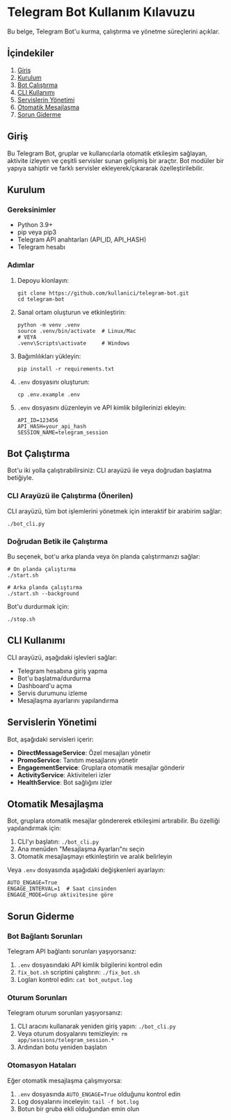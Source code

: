 # Telegram Bot Kullanım Kılavuzu

Bu belge, Telegram Bot'u kurma, çalıştırma ve yönetme süreçlerini açıklar.

## İçindekiler

1. [Giriş](#giriş)
2. [Kurulum](#kurulum)
3. [Bot Çalıştırma](#bot-çalıştırma)
4. [CLI Kullanımı](#cli-kullanımı)
5. [Servislerin Yönetimi](#servislerin-yönetimi)
6. [Otomatik Mesajlaşma](#otomatik-mesajlaşma)
7. [Sorun Giderme](#sorun-giderme)

## Giriş

Bu Telegram Bot, gruplar ve kullanıcılarla otomatik etkileşim sağlayan, aktivite izleyen ve çeşitli servisler sunan gelişmiş bir araçtır. Bot modüler bir yapıya sahiptir ve farklı servisler ekleyerek/çıkararak özelleştirilebilir.

## Kurulum

### Gereksinimler

- Python 3.9+
- pip veya pip3
- Telegram API anahtarları (API_ID, API_HASH)
- Telegram hesabı

### Adımlar

1. Depoyu klonlayın:
   ```
   git clone https://github.com/kullanici/telegram-bot.git
   cd telegram-bot
   ```

2. Sanal ortam oluşturun ve etkinleştirin:
   ```
   python -m venv .venv
   source .venv/bin/activate  # Linux/Mac
   # VEYA
   .venv\Scripts\activate     # Windows
   ```

3. Bağımlılıkları yükleyin:
   ```
   pip install -r requirements.txt
   ```

4. `.env` dosyasını oluşturun:
   ```
   cp .env.example .env
   ```

5. `.env` dosyasını düzenleyin ve API kimlik bilgilerinizi ekleyin:
   ```
   API_ID=123456
   API_HASH=your_api_hash
   SESSION_NAME=telegram_session
   ```

## Bot Çalıştırma

Bot'u iki yolla çalıştırabilirsiniz: CLI arayüzü ile veya doğrudan başlatma betiğiyle.

### CLI Arayüzü ile Çalıştırma (Önerilen)

CLI arayüzü, tüm bot işlemlerini yönetmek için interaktif bir arabirim sağlar:

```
./bot_cli.py
```

### Doğrudan Betik ile Çalıştırma

Bu seçenek, bot'u arka planda veya ön planda çalıştırmanızı sağlar:

```
# Ön planda çalıştırma
./start.sh

# Arka planda çalıştırma
./start.sh --background
```

Bot'u durdurmak için:

```
./stop.sh
```

## CLI Kullanımı

CLI arayüzü, aşağıdaki işlevleri sağlar:

- Telegram hesabına giriş yapma
- Bot'u başlatma/durdurma
- Dashboard'u açma
- Servis durumunu izleme
- Mesajlaşma ayarlarını yapılandırma

## Servislerin Yönetimi

Bot, aşağıdaki servisleri içerir:

- **DirectMessageService**: Özel mesajları yönetir
- **PromoService**: Tanıtım mesajlarını yönetir
- **EngagementService**: Gruplara otomatik mesajlar gönderir
- **ActivityService**: Aktiviteleri izler
- **HealthService**: Bot sağlığını izler

## Otomatik Mesajlaşma

Bot, gruplara otomatik mesajlar göndererek etkileşimi artırabilir. Bu özelliği yapılandırmak için:

1. CLI'yı başlatın: `./bot_cli.py`
2. Ana menüden "Mesajlaşma Ayarları"nı seçin
3. Otomatik mesajlaşmayı etkinleştirin ve aralık belirleyin

Veya `.env` dosyasında aşağıdaki değişkenleri ayarlayın:

```
AUTO_ENGAGE=True
ENGAGE_INTERVAL=1  # Saat cinsinden
ENGAGE_MODE=Grup aktivitesine göre
```

## Sorun Giderme

### Bot Bağlantı Sorunları

Telegram API bağlantı sorunları yaşıyorsanız:

1. `.env` dosyasındaki API kimlik bilgilerini kontrol edin
2. `fix_bot.sh` scriptini çalıştırın: `./fix_bot.sh`
3. Logları kontrol edin: `cat bot_output.log`

### Oturum Sorunları

Telegram oturum sorunları yaşıyorsanız:

1. CLI aracını kullanarak yeniden giriş yapın: `./bot_cli.py`
2. Veya oturum dosyalarını temizleyin: `rm app/sessions/telegram_session.*`
3. Ardından botu yeniden başlatın

### Otomasyon Hataları

Eğer otomatik mesajlaşma çalışmıyorsa:

1. `.env` dosyasında `AUTO_ENGAGE=True` olduğunu kontrol edin
2. Log dosyalarını inceleyin: `tail -f bot.log`
3. Botun bir gruba ekli olduğundan emin olun 